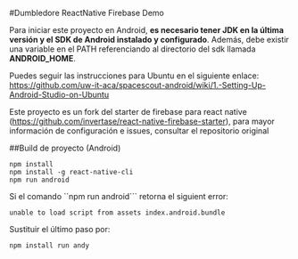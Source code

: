 #Dumbledore ReactNative Firebase Demo

Para iniciar este proyecto en Android, **es necesario tener JDK en la última versión y el SDK de Android instalado y configurado**. Además, debe existir una variable en el PATH referenciando al directorio del sdk llamada **ANDROID_HOME**.

Puedes seguir las instrucciones para Ubuntu en el siguiente enlace: https://github.com/uw-it-aca/spacescout-android/wiki/1.-Setting-Up-Android-Studio-on-Ubuntu

Este proyecto es un fork del starter de firebase para react native (https://github.com/invertase/react-native-firebase-starter), para mayor información de configuración e issues, consultar el repositorio original

##Build de proyecto (Android)

    npm install
    npm install -g react-native-cli
    npm run android

Si el comando ``npm run android``` retorna el siguient error:

    unable to load script from assets index.android.bundle

Sustituir el último paso por: 

    npm install run andy
